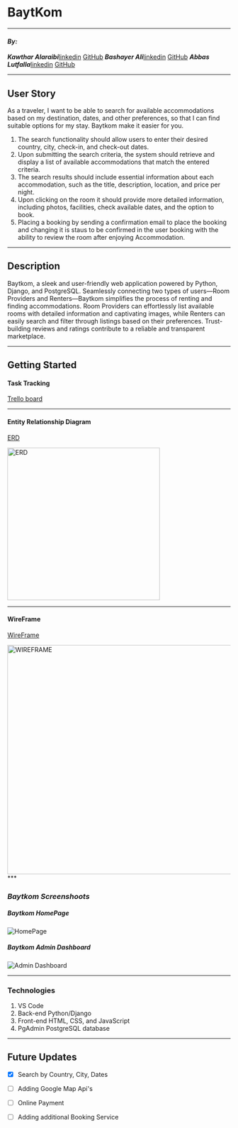 # BaytKom
***
#### ***By:***
***Kawthar Alaraibi***[linkedin](https://www.linkedin.com/in/kawthar-alaraibi/) [GitHub](https://github.com/Kawther303) 
***Bashayer Ali***[linkedin](https://www.linkedin.com/in/bashayer-alsalami/) [GitHub](https://github.com/Bashayer-Alsalami) 
***Abbas Lutfalla***[linkedin](https://www.linkedin.com/in/abbas-lutfalla/) [GitHub](https://github.com/AbbasLutfalla?tab=repositories) 

***

## User Story
As a traveler, I want to be able to search for available accommodations based on my destination, dates, and other preferences, so that I can find suitable options for my stay. Baytkom make it easier for you.
1. The search functionality should allow users to enter their desired country, city, check-in, and check-out dates.
2. Upon submitting the search criteria, the system should retrieve and display a list of available accommodations that match the entered criteria.
3. The search results should include essential information about each accommodation, such as the title, description, location, and price per night.
4. Upon clicking on the room it should provide more detailed information, including photos, facilities, check available dates, and the option to book.
5. Placing a booking by sending a confirmation email to place the booking and changing it is staus to be confirmed in the user booking with the ability to review the room after enjoying Accommodation.
***
## Description
Baytkom, a sleek and user-friendly web application powered by Python, Django, and PostgreSQL. Seamlessly connecting two types of users—Room Providers and Renters—Baytkom simplifies the process of renting and finding accommodations. Room Providers can effortlessly list available rooms with detailed information and captivating images, while Renters can easily search and filter through listings based on their preferences. Trust-building reviews and ratings contribute to a reliable and transparent marketplace.

***
## Getting Started

#### Task Tracking
[Trello board](https://trello.com/b/eqmUkVsq/baytkom)
***
#### Entity Relationship Diagram
[ERD](https://i.imgur.com/IuQSRbn_d.jpg?maxwidth=520&shape=thumb&fidelity=high) 

<img width="344" alt="ERD" src="https://i.imgur.com/IuQSRbn_d.jpg?maxwidth=520&shape=thumb&fidelity=high">

***

#### WireFrame
[WireFrame](https://www.figma.com/file/TQqDx9sk9tieYWaTXiYDUI/Untitled?type=design&node-id=21%3A442&mode=design&t=UZtkJrV2E9PCa5oY-1)

<img width="517" alt="WIREFRAME" src="https://i.imgur.com/axnH5kM_d.jpg?maxwidth=520&shape=thumb&fidelity=high">
***

### ***Baytkom Screenshoots***

##### Baytkom HomePage
![HomePage](https://i.imgur.com/HVGFW5O_d.jpg?maxwidth=520&shape=thumb&fidelity=high)

##### Baytkom Admin Dashboard
![Admin Dashboard](https://i.imgur.com/lpeDHR5_d.jpg?maxwidth=520&shape=thumb&fidelity=high)
***
### Technologies 
1. VS Code
2. Back-end Python/Django
3. Front-end HTML, CSS, and JavaScript
4. PgAdmin PostgreSQL database
***
## Future Updates

- [x] Search by Country, City, Dates
- [ ] Adding Google Map Api's
- [ ] Online Payment
- [ ] Adding additional Booking Service




